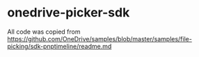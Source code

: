 # onedrive-picker-sdk

All code was copied from https://github.com/OneDrive/samples/blob/master/samples/file-picking/sdk-pnptimeline/readme.md
